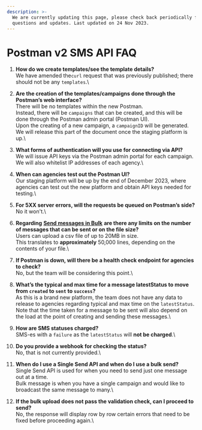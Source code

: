 ```yaml
---
description: >-
  We are currently updating this page, please check back periodically for new
  questions and updates. Last updated on 24 Nov 2023.
---
```


# Postman v2 SMS API FAQ

1. **How do we create templates/see the template details?**\
   We have amended the`curl` request that was previously published; there should not be any `templates`.\

2. **Are the creation of the templates/campaigns done through the Postman’s web interface?**\
   There will be no templates within the new Postman.\
   Instead, there will be `campaigns` that can be created, and this will be done through the Postman admin portal (Postman UI).\
   Upon the creating of a new campaign, a `campaignID` will be generated.\
   We will release this part of the document once the staging platform is up.\

3. **What forms of authentication will you use for connecting via API?**\
   We will issue API keys via the Postman admin portal for each campaign. We will also whitelist IP addresses of each agency.\

4. **When can agencies test out the Postman UI?**\
   Our staging platform will be up by the end of December 2023, where agencies can test out the new platform and obtain API keys needed for testing.\

5. **For 5XX server errors, will the requests be queued on Postman’s side?**\
   No it won't.\

6. **Regarding** [**Send messages in Bulk**](https://docs.developer.tech.gov.sg/docs/postman-sgdp-guide/send-messages-in-bulk) **are there any limits on the number of messages that can be sent or on the file size?**\
   Users can upload a csv file of up to 20MB in size.\
   This translates to **approximately** 50,000 lines, depending on the contents of your file.\

7. **If Postman is down, will there be a health check endpoint for agencies to check?**\
   No, but the team will be considering this point.\

8. **What’s the typical and max time for a message latestStatus to move from `created` to `sent` to `success`?**\
   As this is a brand new platform, the team does not have any data to release to agencies regarding typical and max time on the `latestStatus`.\
   Note that the time taken for a message to be sent will also depend on the load at the point of creating and sending these messages.\

9. **How are SMS statuses charged?**\
   SMS-es with a `failure` as the `latestStatus` will **not be charged**.\

10. **Do you provide a webhook for checking the status?**\
    No, that is not currently provided.\

11. **When do I use a Single Send API and when do I use a bulk send?**\
    Single Send API is used for when you need to send just one message out at a time.\
    Bulk message is when you have a single campaign and would like to broadcast the same message to many.\

12. **If the bulk upload does not pass the validation check, can I proceed to send?**\
    No, the response will display row by row certain errors that need to be fixed before proceeding again.\
